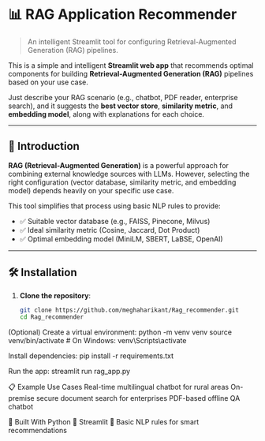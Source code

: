 # 📊 RAG Application Recommender

> An intelligent Streamlit tool for configuring Retrieval-Augmented Generation (RAG) pipelines.

This is a simple and intelligent **Streamlit web app** that recommends optimal components for building **Retrieval-Augmented Generation (RAG)** pipelines based on your use case.

Just describe your RAG scenario (e.g., chatbot, PDF reader, enterprise search), and it suggests the **best vector store**, **similarity metric**, and **embedding model**, along with explanations for each choice.

---

## 🚀 Introduction

**RAG (Retrieval-Augmented Generation)** is a powerful approach for combining external knowledge sources with LLMs. However, selecting the right configuration (vector database, similarity metric, and embedding model) depends heavily on your specific use case.

This tool simplifies that process using basic NLP rules to provide:

- ✅ Suitable vector database (e.g., FAISS, Pinecone, Milvus)
- ✅ Ideal similarity metric (Cosine, Jaccard, Dot Product)
- ✅ Optimal embedding model (MiniLM, SBERT, LaBSE, OpenAI)

---

## 🛠 Installation

1. **Clone the repository**:
   ```bash
   git clone https://github.com/meghaharikant/Rag_recommender.git
   cd Rag_recommender
   
(Optional) Create a virtual environment:
python -m venv venv
source venv/bin/activate   # On Windows: venv\Scripts\activate

Install dependencies:
pip install -r requirements.txt

Run the app:
streamlit run rag_app.py

📋 Example Use Cases
Real-time multilingual chatbot for rural areas
On-premise secure document search for enterprises
PDF-based offline QA chatbot

🧠 Built With
Python 🐍
Streamlit 🚀
Basic NLP rules for smart recommendations

